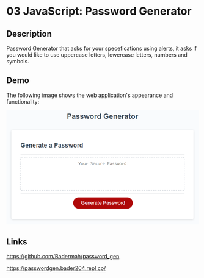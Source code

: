 # 03 JavaScript: Password Generator

## Description
Password Generator that asks for your specefications using alerts, it asks if you would like to use uppercase letters, lowercase letters, numbers and symbols.

## Demo

The following image shows the web application's appearance and functionality:

![The Password Generator application displays a red button to "Generate Password".](./Assets/03-javascript-homework-demo.png)

## Links

https://github.com/Badermah/password_gen

https://passwordgen.bader204.repl.co/
